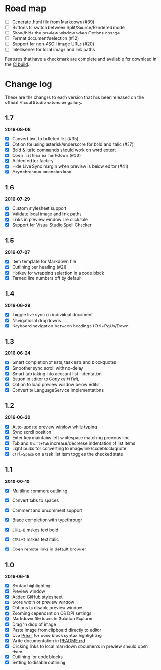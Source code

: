 # Road map

- [ ] Generate .html file from Markdown (#39)
- [ ] Buttons to switch between Split/Source/Rendered mode
- [ ] Show/hide the preview window when Options change
- [ ] Format document/selection (#12)
- [ ] Support for non-ASCII image URLs (#20)
- [ ] Intellisense for local image and link paths

Features that have a checkmark are complete and available for
download in the
[CI build](http://vsixgallery.com/extension/9ca64947-e9ca-4543-bfb8-6cce9be19fd6/).

# Change log

These are the changes to each version that has been released
on the official Visual Studio extension gallery.

## 1.7

**2016-08-08**

- [x] Convert text to bulleted list (#35)
- [x] Option for using asterisk/underscore for bold and italic (#37)
- [x] Bold & italic commands should work on word extent
- [x] Open .rst files as markdown (#38)
- [x] Added editor factory
- [x] Hide Live Sync margin when preview is below editor (#41)
- [x] Asynchronous extension load

## 1.6

**2016-07-29**

- [x] Custom stylesheet support
- [x] Validate local image and link paths
- [x] Links in preview window are clickable
- [x] Support for [Visual Studio Spell Checker](https://visualstudiogallery.msdn.microsoft.com/a23de100-31a1-405c-b4b7-d6be40c3dfff)

## 1.5

**2016-07-07**

- [x] Item template for Markdown file
- [x] Outlining per heading (#21)
- [x] Hotkey for wrapping selection in a code block
- [x] Turned line numbers off by default

## 1.4

**2016-06-29**

- [x] Toggle live sync on individual document
- [x] Navigational dropdowns
- [x] Keyboard navigation between headings (Ctrl+PgUp/Down)

## 1.3

**2016-06-24**

- [x] Smart completion of lists, task lists and blockquotes
- [x] Smoother sync scroll with no-delay
- [x] Smart tab taking into account list indentation
- [x] Button in editor to _Copy as HTML_
- [x] Option to load preview window below editor
- [x] Convert to LanguageService implementations

## 1.2

**2016-06-20**

- [x] Auto-update preview window while typing
- [x] Sync scroll position
- [x] Enter key maintains left whitespace matching previous line
- [x] Tab and `Shift+Tab` increase/decrease indentation of list items
- [x] Light bulbs for converting to image/link/codeblock/quote
- [x] `Ctrl+Space` on a task list item toggles the checked state

## 1.1

**2016-06-19**

- [x] Multiline comment outlining
- [x] Convert tabs to spaces
- [x] Comment and uncomment support
- [x] Brace completion with typethrough
- [x] `CTRL+B` makes text bold
- [x] `CTRL+I` makes text italic
- [x] Open remote links in default browser


## 1.0

**2016-06-18**

- [x] Syntax highlighting
- [x] Preview window
- [x] Added GitHub stylesheet
- [x] Store width of preview window
- [x] Options to disable preview window
- [x] Zooming dependent on OS DPI settings
- [x] Markdown file icons in Solution Explorer
- [x] Drag 'n drop of image
- [x] Paste image from clipboard directly to editor
- [x] Use [Prism](http://prismjs.com/) for code block syntax highlighting
- [x] Write documentation in [README.md](README.md)
- [x] Clicking links to local markdown documents in preview should open them
- [x] Outlining for code blocks
- [x] Setting to disable outlining